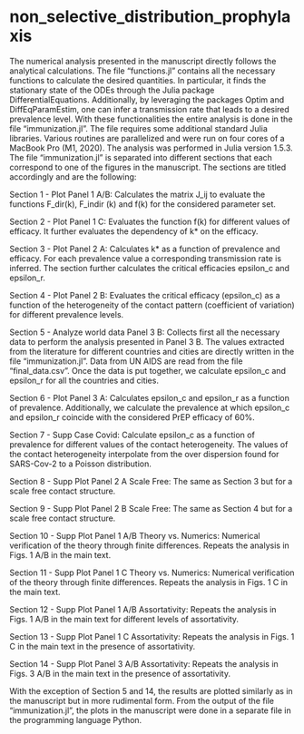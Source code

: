 # non_selective_distribution_prophylaxis

The numerical analysis presented in the manuscript directly follows the analytical calculations. The file “functions.jl” contains all the necessary functions to calculate the desired quantities. In particular, it finds the stationary state of the ODEs through the Julia package DifferentialEquations.  Additionally, by leveraging the packages Optim and DiffEqParamEstim, one can infer a transmission rate that leads to a desired prevalence level. With these functionalities the entire analysis is done in the file “immunization.jl”. The file requires some additional standard Julia libraries. Various routines are parallelized and were run on four cores of a MacBook Pro (M1, 2020). The analysis was performed in Julia version 1.5.3. The file “immunization.jl” is separated into different sections that each correspond to one of the figures in the manuscript. The sections are titled accordingly and are the following:

Section 1 - Plot Panel 1 A/B: Calculates the matrix J_ij to evaluate the functions F_dir(k), F_indir (k) and f(k) for the considered parameter set.  

Section 2 - Plot Panel 1 C: Evaluates the function f(k) for different values of efficacy. It further evaluates the dependency of k* on the efficacy.    

Section 3 - Plot Panel 2 A: Calculates k* as a function of prevalence and efficacy. For each prevalence value a corresponding transmission rate is inferred. The section further calculates the critical efficacies epsilon_c and epsilon_r. 

Section 4 - Plot Panel 2 B: Evaluates the critical efficacy (epsilon_c) as a function of the heterogeneity of the contact pattern (coefficient of variation) for different prevalence levels. 

Section 5 - Analyze world data Panel 3 B: Collects first all the necessary data to perform the analysis presented in Panel 3 B. The values extracted from the literature for different countries and cities are directly written in the file “immunization.jl”. Data from UN AIDS are read from the file “final_data.csv”. Once the data is put together, we calculate epsilon_c and epsilon_r for all the countries and cities.  

Section 6 - Plot Panel 3 A: Calculates epsilon_c and epsilon_r as a function of prevalence. Additionally, we calculate the prevalence at which epsilon_c and epsilon_r coincide with the considered PrEP efficacy of 60%. 

Section 7 - Supp Case Covid: Calculate epsilon_c as a function of prevalence for different values of the contact heterogeneity. The values of the contact heterogeneity interpolate from the over dispersion found for SARS-Cov-2 to a Poisson distribution. 

Section 8 - Supp Plot Panel 2 A Scale Free: The same as Section 3 but for a scale free contact structure. 

Section 9 - Supp Plot Panel 2 B Scale Free: The same as Section 4 but for a scale free contact structure. 

Section 10 - Supp Plot Panel 1 A/B Theory vs. Numerics: Numerical verification of the theory through  finite differences. Repeats the analysis in Figs. 1 A/B in the main text.  

Section 11 - Supp Plot Panel 1 C Theory vs. Numerics: Numerical verification of the theory through  finite differences. Repeats the analysis in Figs. 1 C in the main text.

Section 12 - Supp Plot Panel 1 A/B Assortativity: Repeats the analysis in Figs. 1 A/B in the main text for different levels of assortativity.

Section 13 - Supp Plot Panel 1 C Assortativity: Repeats the analysis in Figs. 1 C in the main text in the presence of assortativity.

Section 14 - Supp Plot Panel 3 A/B Assortativity: Repeats the analysis in Figs. 3 A/B in the main text in the presence of assortativity.  

With the exception of Section 5 and 14, the results are plotted similarly as in the manuscript but in more rudimental form. From the output of the file “immunization.jl”, the plots in the manuscript were done in a separate file in the programming language Python. 
